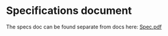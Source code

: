 # Specifications document

The specs doc can be found separate from docs here:
[Spec.pdf](../../specification/Streams_Specification_1_0A.pdf)

